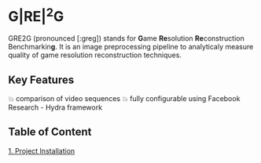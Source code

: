 # G|RE|<sup>2</sup>G    <!-- markdownlint-disable MD033 -->

GRE2G (pronounced [:greg]) stands for **G**ame **Re**solution **Re**construction Benchmarkin**g**. It is an image preprocessing pipeline to analyticaly
measure quality of game resolution reconstruction techniques.

## Key Features

:boom: comparison of video sequences
:boom: fully configurable using Facebook Research - Hydra framework

## Table of Content

[1. Project Installation](/docs/project_installation.md)
